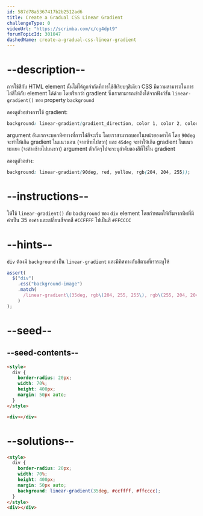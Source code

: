```yaml
---
id: 587d78a5367417b2b2512ad6
title: Create a Gradual CSS Linear Gradient
challengeType: 0
videoUrl: "https://scrimba.com/c/cg4dpt9"
forumTopicId: 301047
dashedName: create-a-gradual-css-linear-gradient
---
```


# --description--

การใช้สีกับ HTML element นั้นไม่ได้ถูกจำกัดที่การใช้สีเรียบๆสีเดียว
CSS มีความสามารถในการไล่สีให้กับ element ได้ด้วย โดยเรียกว่า gradient
ซึ่งเราสามารถเข้าถึงได้จากฟังก์ชัน `linear-gradient()` ของ property `background`

ลองดูตัวอย่างการใช้ gradient:

```css
background: linear-gradient(gradient_direction, color 1, color 2, color 3, ...);
```

argument อันแรกจะบอกทิศทางที่การไล่สีจะเริ่ม โดยเราสามารถบอกในหน่วยองศาได้ โดย `90deg` จะทำให้เกิด gradient ในแนวนอน (จากซ้ายไปขวา)
และ `45deg` จะทำให้เกิด gradient ในแนวทะแยง (จะล่างซ้ายไปบนขวา)
argument ตัวถัดๆไปจะระบุลำดับของสีที่ใช้ใน gradient

ลองดูตัวอย่าง:

```css
background: linear-gradient(90deg, red, yellow, rgb(204, 204, 255));
```

# --instructions--

ให้ใช้ `linear-gradient()` กับ `background` ของ `div` element โดยกำหนดให้เริ่มจากทิศที่มีค่าเป็น 35 องศา และเปลี่ยนสีจากสี `#CCFFFF` ไปเป็นสี `#FFCCCC`

# --hints--

`div` ต้องมี `background` เป็น `linear-gradient` และมีทิศทางกับสีตามที่เราระบุให้

```js
assert(
  $("div")
    .css("background-image")
    .match(
      /linear-gradient\(35deg, rgb\(204, 255, 255\), rgb\(255, 204, 204\)\)/gi
    )
);
```

# --seed--

## --seed-contents--

```html
<style>
  div {
    border-radius: 20px;
    width: 70%;
    height: 400px;
    margin: 50px auto;
  }
</style>

<div></div>
```

# --solutions--

```html
<style>
  div {
    border-radius: 20px;
    width: 70%;
    height: 400px;
    margin: 50px auto;
    background: linear-gradient(35deg, #ccffff, #ffcccc);
  }
</style>
<div></div>
```
